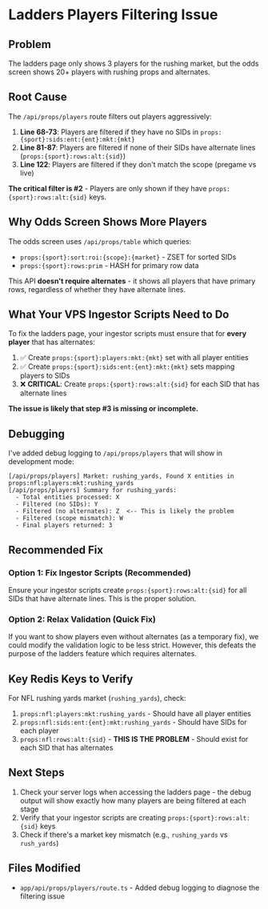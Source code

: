 # Ladders Players Filtering Issue

## Problem
The ladders page only shows 3 players for the rushing market, but the odds screen shows 20+ players with rushing props and alternates.

## Root Cause

The `/api/props/players` route filters out players aggressively:

1. **Line 68-73**: Players are filtered if they have no SIDs in `props:{sport}:sids:ent:{ent}:mkt:{mkt}`
2. **Line 81-87**: Players are filtered if none of their SIDs have alternate lines (`props:{sport}:rows:alt:{sid}`)
3. **Line 122**: Players are filtered if they don't match the scope (pregame vs live)

**The critical filter is #2** - Players are only shown if they have `props:{sport}:rows:alt:{sid}` keys.

## Why Odds Screen Shows More Players

The odds screen uses `/api/props/table` which queries:
- `props:{sport}:sort:roi:{scope}:{market}` - ZSET for sorted SIDs
- `props:{sport}:rows:prim` - HASH for primary row data

This API **doesn't require alternates** - it shows all players that have primary rows, regardless of whether they have alternate lines.

## What Your VPS Ingestor Scripts Need to Do

To fix the ladders page, your ingestor scripts must ensure that for **every player** that has alternates:

1. ✅ Create `props:{sport}:players:mkt:{mkt}` set with all player entities
2. ✅ Create `props:{sport}:sids:ent:{ent}:mkt:{mkt}` sets mapping players to SIDs
3. ❌ **CRITICAL**: Create `props:{sport}:rows:alt:{sid}` for each SID that has alternate lines

**The issue is likely that step #3 is missing or incomplete.**

## Debugging

I've added debug logging to `/api/props/players` that will show in development mode:

```
[/api/props/players] Market: rushing_yards, Found X entities in props:nfl:players:mkt:rushing_yards
[/api/props/players] Summary for rushing_yards:
  - Total entities processed: X
  - Filtered (no SIDs): Y
  - Filtered (no alternates): Z  <-- This is likely the problem
  - Filtered (scope mismatch): W
  - Final players returned: 3
```

## Recommended Fix

### Option 1: Fix Ingestor Scripts (Recommended)
Ensure your ingestor scripts create `props:{sport}:rows:alt:{sid}` for all SIDs that have alternate lines. This is the proper solution.

### Option 2: Relax Validation (Quick Fix)
If you want to show players even without alternates (as a temporary fix), we could modify the validation logic to be less strict. However, this defeats the purpose of the ladders feature which requires alternates.

## Key Redis Keys to Verify

For NFL rushing yards market (`rushing_yards`), check:

1. `props:nfl:players:mkt:rushing_yards` - Should have all player entities
2. `props:nfl:sids:ent:{ent}:mkt:rushing_yards` - Should have SIDs for each player
3. `props:nfl:rows:alt:{sid}` - **THIS IS THE PROBLEM** - Should exist for each SID that has alternates

## Next Steps

1. Check your server logs when accessing the ladders page - the debug output will show exactly how many players are being filtered at each stage
2. Verify that your ingestor scripts are creating `props:{sport}:rows:alt:{sid}` keys
3. Check if there's a market key mismatch (e.g., `rushing_yards` vs `rush_yards`)

## Files Modified

- `app/api/props/players/route.ts` - Added debug logging to diagnose the filtering issue

